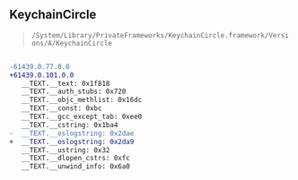 ## KeychainCircle

> `/System/Library/PrivateFrameworks/KeychainCircle.framework/Versions/A/KeychainCircle`

```diff

-61439.0.77.0.0
+61439.0.101.0.0
   __TEXT.__text: 0x1f818
   __TEXT.__auth_stubs: 0x720
   __TEXT.__objc_methlist: 0x16dc
   __TEXT.__const: 0xbc
   __TEXT.__gcc_except_tab: 0xee0
   __TEXT.__cstring: 0x1ba4
-  __TEXT.__oslogstring: 0x2dae
+  __TEXT.__oslogstring: 0x2da9
   __TEXT.__ustring: 0x32
   __TEXT.__dlopen_cstrs: 0xfc
   __TEXT.__unwind_info: 0x6a0

```
